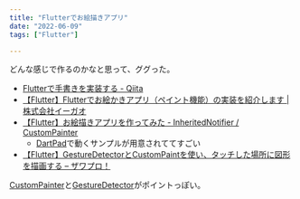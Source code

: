 ```yaml
---
title: "Flutterでお絵描きアプリ"
date: "2022-06-09"
tags: ["Flutter"]

---
```


どんな感じで作るのかなと思って、ググった。

- [Flutterで手書きを実装する - Qiita](https://qiita.com/tigeeer/items/efa4ce8a4025bbda607b)
- [【Flutter】Flutterでお絵かきアプリ（ペイント機能）の実装を紹介します | 株式会社イーガオ](https://www.egao-inc.co.jp/programming/flutter-paint/)
- [【Flutter】お絵描きアプリを作ってみた - InheritedNotifier / CustomPainter](https://zenn.dev/inari_sushio/articles/9643f20ebff29d)
  - [DartPad](https://dartpad.dev/?null_safety=true&id=1cdb5019c521dfe613c4f7ec7b7fdf21)で動くサンプルが用意されててすごい
- [【Flutter】GestureDetectorとCustomPaintを使い、タッチした場所に図形を描画する – ザワプロ！](https://zawapro.com/?p=2301)

[CustomPainter](https://api.flutter.dev/flutter/rendering/CustomPainter-class.html)と[GestureDetector](https://api.flutter.dev/flutter/widgets/GestureDetector-class.html)がポイントっぽい。


